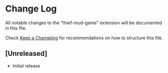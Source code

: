 # Change Log

All notable changes to the "thief-mud-game" extension will be documented in this file.

Check [Keep a Changelog](http://keepachangelog.com/) for recommendations on how to structure this file.

## [Unreleased]

- Initial release